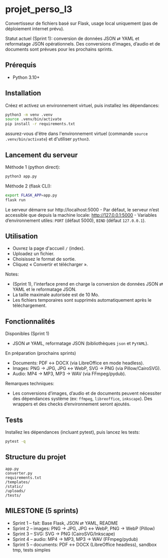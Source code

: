 # projet_perso_l3

Convertisseur de fichiers basé sur Flask, usage local uniquement (pas de déploiement internet prévu).

Statut actuel (Sprint 1): conversion de données JSON ⇄ YAML et reformatage JSON opérationnels.
Des conversions d’images, d’audio et de documents sont prévues pour les prochains sprints.

## Prérequis
- Python 3.10+

## Installation

Créez et activez un environnement virtuel, puis installez les dépendances:

```bash
python3 -m venv .venv
source .venv/bin/activate
pip install -r requirements.txt
```

assurez-vous d'être dans l'environnement virtuel (commande `source .venv/bin/activate`) et d'utiliser `python3`.

## Lancement du serveur

Méthode 1 (python direct):
```bash
python3 app.py
```

Méthode 2 (flask CLI):
```bash
export FLASK_APP=app.py
flask run
```

Le serveur démarre sur http://localhost:5000
\- Par défaut, le serveur n’est accessible que depuis la machine locale: http://127.0.0.1:5000
\- Variables d’environnement utiles: `PORT` (défaut 5000), `BIND` (défaut `127.0.0.1`).

## Utilisation
- Ouvrez la page d'accueil `/` (index).
- Uploadez un fichier.
- Choisissez le format de sortie.
- Cliquez « Convertir et télécharger ».

Notes:
- (Sprint 1), l'interface prend en charge la conversion de données JSON ⇄ YAML et le reformatage JSON.
- La taille maximale autorisée est de 10 Mo.
- Les fichiers temporaires sont supprimés automatiquement après le téléchargement.

## Fonctionnalités

Disponibles (Sprint 1)
- JSON ⇄ YAML, reformatage JSON (bibliothèques `json` et `PyYAML`).

En préparation (prochains sprints)
- Documents: PDF ↔ DOCX (via LibreOffice en mode headless).
- Images: PNG → JPG, JPG ↔ WebP, SVG → PNG (via Pillow/CairoSVG).
- Audio: MP4 → MP3, MP3 → WAV (via FFmpeg/pydub).

Remarques techniques:
- Les conversions d’images, d’audio et de documents peuvent nécessiter des dépendances système (ex: `ffmpeg`, `libreoffice`, `inkscape`). Des wrappers et des checks d’environnement seront ajoutés.

## Tests

Installez les dépendances (incluant pytest), puis lancez les tests:
```bash
pytest -q
```

## Structure du projet
```
app.py
converter.py
requirements.txt
/templates/
/static/
/uploads/
/tests/
```

## MILESTONE (5 sprints)
- Sprint 1 – fait: Base Flask, JSON ⇄ YAML, README
- Sprint 2 – images: PNG → JPG, JPG ↔ WebP, PNG → WebP (Pillow)
- Sprint 3 – SVG: SVG → PNG (CairoSVG/Inkscape)
- Sprint 4 – audio: MP4 → MP3, MP3 → WAV (FFmpeg/pydub)
- Sprint 5 – documents: PDF ↔ DOCX (LibreOffice headless), sandbox tmp, tests simples
